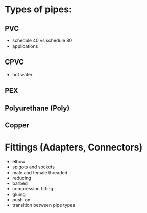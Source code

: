 Types of pipes:
===============

PVC
---
- schedule 40 vs schedule 80
- applications

CPVC
----
- hot water

PEX
---

Polyurethane (Poly)
-------------------

Copper
------

Fittings (Adapters, Connectors)
===============================
- elbow
- spigots and sockets
- male and female threaded
- reducing
- barbed
- compression fitting
- gluing
- push-on
- transition between pipe types
